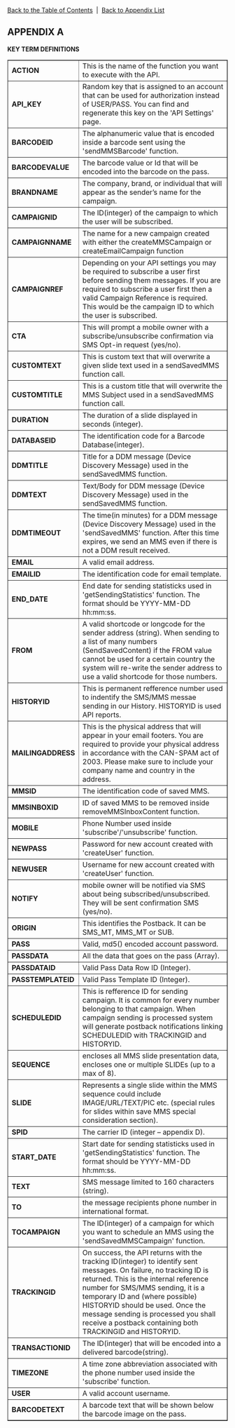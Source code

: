 <a href="/1.3/README.md">Back to the Table of Contents</a>&nbsp;&nbsp;|&nbsp;&nbsp;<a href="API_APPENDIX.md">Back to Appendix List</a>
<h2>APPENDIX A</h2>
<div class="text-2"><a id="appendix-b"></a><strong>KEY TERM DEFINITIONS</strong></div>

<table border = "1">

<tr><td width="30%"><b>ACTION</b></td><td> This is the name of the function you want to execute with the API.</td></tr>
<tr><td><b>API_KEY</b></td><td> Random key that is assigned to an account that can be used for authorization instead of USER/PASS. You can find and regenerate this key on the 'API Settings' page.</td></tr>
<tr><td><b>BARCODEID</b></td><td> The alphanumeric value that is encoded inside a barcode sent using the 'sendMMSBarcode' function.</td></tr>
<tr><td><b>BARCODEVALUE</b></td><td> The barcode value or Id that will be encoded into the barcode on the pass.</td></tr>
<tr><td><b>BRANDNAME</b></td><td> The company, brand, or individual that will appear as the sender’s name for the campaign.</td></tr>
<tr><td><b>CAMPAIGNID</b></td><td> The ID(integer) of the campaign to which the user will be subscribed.</td></tr>
<tr><td><b>CAMPAIGNNAME</b></td><td> The name for a new campaign created with either the createMMSCampaign or createEmailCampaign function</td></tr>
<tr><td><b>CAMPAIGNREF</b></td><td> Depending on your API settings you may be required to subscribe a user first before sending them messages. If you are required to subscribe a user first then a valid Campaign Reference is required. This would be the campaign ID to which the user is subscribed.</td></tr>
<tr><td><b>CTA</b></td><td> This will prompt a mobile owner with a subscribe/unsubscribe confirmation via SMS Opt-in request (yes/no).</td></tr>
<tr><td><b>CUSTOMTEXT</b></td><td> This is custom text that will overwrite a given slide text used in a sendSavedMMS function call.</td></tr>
<tr><td><b>CUSTOMTITLE</b></td><td> This is a custom title that will overwrite the MMS Subject used in a sendSavedMMS function call.</td></tr>
<tr><td><b>DURATION</b></td><td> The duration of a slide displayed in seconds (integer).</td></tr>
<tr><td><b>DATABASEID</b></td><td> The identification code for a Barcode Database(integer).</td></tr>
<tr><td><b>DDMTITLE</b></td><td> Title for a DDM message (Device Discovery Message) used in the sendSavedMMS function.</td></tr>
<tr><td><b>DDMTEXT</b></td><td> Text/Body for DDM message (Device Discovery Message) used in the sendSavedMMS function.</td></tr>
<tr><td><b>DDMTIMEOUT</b></td><td>  The time(in minutes) for a DDM message (Device Discovery Message) used in the 'sendSavedMMS' function. After this time expires, we send an MMS even if there is not a DDM result received.</td></tr>
<tr><td><b>EMAIL</b></td><td> A valid email address.</td></tr>
<tr><td><b>EMAILID</b></td><td> The identification code for email template.</td></tr>
<tr><td><b>END_DATE</b></td><td> End date for sending statisticks used in 'getSendingStatistics' function. The format should be YYYY-MM-DD hh:mm:ss.</td></tr>
<tr><td><b>FROM</b></td><td> A valid shortcode or longcode for the sender address (string). When sending to a list of many numbers (SendSavedContent) if the FROM value cannot be used for a certain country the system will re-write the sender address to use a valid shortcode for those numbers.</td></tr>
<tr><td><b>HISTORYID</b></td><td> This is permanent refference number used to indentify the SMS/MMS messae sending in our History. HISTORYID is used API reports.</td></tr>
<tr><td><b>MAILINGADDRESS</b></td><td> This is the physical address that will appear in your email footers. You are required to provide your physical address in accordance with the CAN-SPAM act of 2003. Please make sure to include your company name and country in the address.</td></tr>
<tr><td><b>MMSID</b></td><td> The identification code of saved MMS.</td></tr>
<tr><td><b>MMSINBOXID</b></td><td> ID of saved MMS to be removed inside removeMMSInboxContent function.</td></tr>
<tr><td><b>MOBILE</b></td><td> Phone Number used inside 'subscribe'/'unsubscribe' function.</td></tr>
<tr><td><b>NEWPASS</b></td><td> Password for new account created with 'createUser' function.</td></tr>
<tr><td><b>NEWUSER</b></td><td> Username for new account created with 'createUser' function.</td></tr>
<tr><td><b>NOTIFY</b></td><td> mobile owner will be notified via SMS about being subscribed/unsubscribed. They will be sent confirmation SMS (yes/no).</td></tr>
<tr><td><b>ORIGIN</b></td><td> This identifies the Postback. It can be SMS_MT, MMS_MT or SUB.</td></tr>
<tr><td><b>PASS</b></td><td> Valid, md5() encoded account password.</td></tr>
<tr><td><b>PASSDATA</b></td><td>  All the data that goes on the pass (Array).</td></tr>
<tr><td><b>PASSDATAID</b></td><td> Valid Pass Data Row ID (Integer).</td></tr>
<tr><td><b>PASSTEMPLATEID</b></td><td> Valid Pass Template ID (Integer).</td></tr>
<tr><td><b>SCHEDULEDID</b></td><td> This is refference ID for sending campaign. It is common for every number belonging to that campaign. When campaign sending is processed system will generate postback notifications linking SCHEDULEDID with TRACKINGID and HISTORYID.</td></tr>
<tr><td><b>SEQUENCE</b></td><td> encloses all MMS slide presentation data, encloses one or multiple SLIDEs (up to a max of 8).</td></tr>
<tr><td><b>SLIDE</b></td><td> Represents a single slide within the MMS sequence could include IMAGE/URL/TEXT/PIC etc. (special rules for slides within save MMS special consideration section).</td></tr>
<tr><td><b>SPID</b></td><td> The carrier ID (integer – appendix D).</td></tr>
<tr><td><b>START_DATE</b></td><td> Start date for sending statisticks used in 'getSendingStatistics' function. The format should be YYYY-MM-DD hh:mm:ss.</td></tr>
<tr><td><b>TEXT</b></td><td> SMS message limited to 160 characters (string).</td></tr>
<tr><td><b>TO</b></td><td> the message recipients phone number in international format.</td></tr>
<tr><td><b>TOCAMPAIGN</b></td><td> The ID(integer) of a campaign for which you want to schedule an MMS using the 'sendSavedMMSCampaign' function.</td></tr>
<tr><td><b>TRACKINGID</b></td><td> On success, the API returns with the tracking ID(integer) to identify sent messages.  On failure, no tracking ID is returned. This is the internal reference number for SMS/MMS sending, it is a temporary ID and (where possible) HISTORYID should be used. Once the message sending is processed you shall receive a postback containing both TRACKINGID and HISTORYID.</td></tr>
<tr><td><b>TRANSACTIONID</b></td><td> The ID(integer) that will be encoded into a delivered barcode(string).</td></tr>
<tr><td><b>TIMEZONE</b></td><td> A time zone abbreviation associated with the phone number used inside the 'subscribe' function.</td></tr>
<tr><td><b>USER</b></td><td> A valid account username.</td></tr>
<tr><td><b>BARCODETEXT</b></td><td> A barcode text that will be shown below the barcode image on the pass.</td></tr>

</table>

